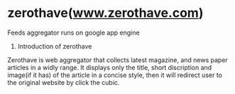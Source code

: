 zerothave(www.zerothave.com)
=========

Feeds aggregator runs on google app engine 


1. Introduction of zerothave

Zerothave is web aggregator that collects latest magazine, and news paper articles in a  widly range. It displays only the title, short discription and image(if it has) of the article in a concise style, then it will redirect
user to the original website by click the cubic. 


